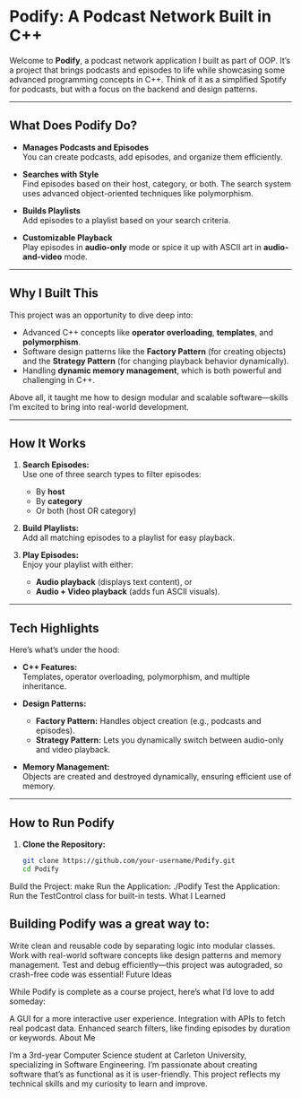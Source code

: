 # **Podify: A Podcast Network Built in C++**

Welcome to **Podify**, a podcast network application I built as part of OOP. It’s a project that brings podcasts and episodes to life while showcasing some advanced programming concepts in C++. Think of it as a simplified Spotify for podcasts, but with a focus on the backend and design patterns.

---

## **What Does Podify Do?**

- **Manages Podcasts and Episodes**  
  You can create podcasts, add episodes, and organize them efficiently.  

- **Searches with Style**  
  Find episodes based on their host, category, or both. The search system uses advanced object-oriented techniques like polymorphism.  

- **Builds Playlists**  
  Add episodes to a playlist based on your search criteria.  

- **Customizable Playback**  
  Play episodes in **audio-only** mode or spice it up with ASCII art in **audio-and-video** mode.  

---

## **Why I Built This**

This project was an opportunity to dive deep into:
- Advanced C++ concepts like **operator overloading**, **templates**, and **polymorphism**.  
- Software design patterns like the **Factory Pattern** (for creating objects) and the **Strategy Pattern** (for changing playback behavior dynamically).  
- Handling **dynamic memory management**, which is both powerful and challenging in C++.  

Above all, it taught me how to design modular and scalable software—skills I’m excited to bring into real-world development.

---

## **How It Works**

1. **Search Episodes:**  
   Use one of three search types to filter episodes:  
   - By **host**  
   - By **category**  
   - Or both (host OR category)  

2. **Build Playlists:**  
   Add all matching episodes to a playlist for easy playback.

3. **Play Episodes:**  
   Enjoy your playlist with either:  
   - **Audio playback** (displays text content), or  
   - **Audio + Video playback** (adds fun ASCII visuals).  

---

## **Tech Highlights**

Here’s what’s under the hood:
- **C++ Features:**  
  Templates, operator overloading, polymorphism, and multiple inheritance.  

- **Design Patterns:**  
  - **Factory Pattern:** Handles object creation (e.g., podcasts and episodes).  
  - **Strategy Pattern:** Lets you dynamically switch between audio-only and video playback.  

- **Memory Management:**  
  Objects are created and destroyed dynamically, ensuring efficient use of memory.

---

## **How to Run Podify**

1. **Clone the Repository:**  
   ```bash
   git clone https://github.com/your-username/Podify.git
   cd Podify
Build the Project:
make
Run the Application:
./Podify
Test the Application:
Run the TestControl class for built-in tests.
What I Learned

## Building Podify was a great way to:

Write clean and reusable code by separating logic into modular classes.
Work with real-world software concepts like design patterns and memory management.
Test and debug efficiently—this project was autograded, so crash-free code was essential!
Future Ideas

While Podify is complete as a course project, here’s what I’d love to add someday:

A GUI for a more interactive user experience.
Integration with APIs to fetch real podcast data.
Enhanced search filters, like finding episodes by duration or keywords.
About Me

I’m a 3rd-year Computer Science student at Carleton University, specializing in Software Engineering. I’m passionate about creating software that’s as functional as it is user-friendly. This project reflects my technical skills and my curiosity to learn and improve.
